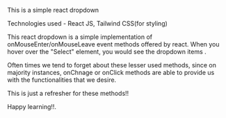 This is a simple react dropdown

Technologies used - React JS, Tailwind CSS(for styling)

This react dropdown is a simple implementation of onMouseEnter/onMouseLeave event methods offered by react.
When you hover over the "Select" element, you would see the dropdown items .

Often times we tend to forget about these lesser used methods, since on majority instances, onChnage or onClick 
methods are able to provide us with the functionalities that we desire.

This is just a refresher for these methods!!

Happy learning!!.